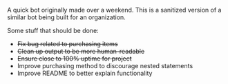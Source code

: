 A quick bot originally made over a weekend. This is a sanitized version of a similar bot being built for an organization.

Some stuff that should be done:
  * <s>Fix bug related to purchasing items</s>
  * <s>Clean up output to be more human-readable</s>
  * <s>Ensure close to 100% uptime for project</s>
  * Improve purchasing method to discourage nested statements
  * Improve README to better explain functionality
